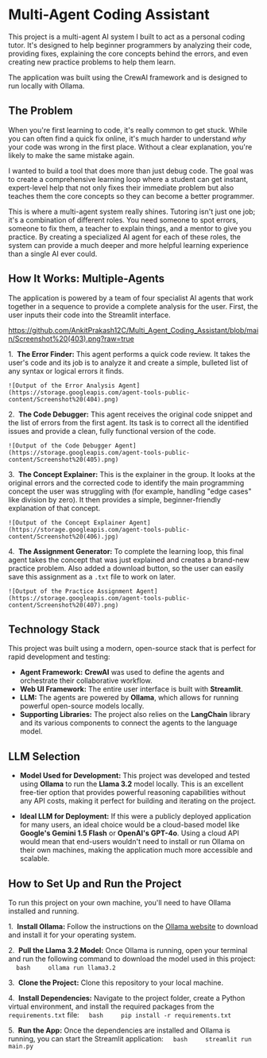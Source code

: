 # Multi-Agent Coding Assistant

This project is a multi-agent AI system I built to act as a personal coding tutor. It's designed to help beginner programmers by analyzing their code, providing fixes, explaining the core concepts behind the errors, and even creating new practice problems to help them learn.

The application was built using the CrewAI framework and is designed to run locally with Ollama.

## The Problem 

When you're first learning to code, it's really common to get stuck. While you can often find a quick fix online, it's much harder to understand *why* your code was wrong in the first place. Without a clear explanation, you're likely to make the same mistake again.

I wanted to build a tool that does more than just debug code. The goal was to create a comprehensive learning loop where a student can get instant, expert-level help that not only fixes their immediate problem but also teaches them the core concepts so they can become a better programmer.

This is where a multi-agent system really shines. Tutoring isn't just one job; it's a combination of different roles. You need someone to spot errors, someone to fix them, a teacher to explain things, and a mentor to give you practice. By creating a specialized AI agent for each of these roles, the system can provide a much deeper and more helpful learning experience than a single AI ever could.

## How It Works: Multiple-Agents

The application is powered by a team of four specialist AI agents that work together in a sequence to provide a complete analysis for the user. First, the user inputs their code into the Streamlit interface.

https://github.com/AnkitPrakash12C/Multi_Agent_Coding_Assistant/blob/main/Screenshot%20(403).png?raw=true

1.  **The Error Finder:** This agent performs a quick code review. It takes the user's code and its job is to analyze it and create a simple, bulleted list of any syntax or logical errors it finds.

    ![Output of the Error Analysis Agent](https://storage.googleapis.com/agent-tools-public-content/Screenshot%20(404).png)

2.  **The Code Debugger:** This agent receives the original code snippet and the list of errors from the first agent. Its task is to correct all the identified issues and provide a clean, fully functional version of the code.

    ![Output of the Code Debugger Agent](https://storage.googleapis.com/agent-tools-public-content/Screenshot%20(405).png)

3.  **The Concept Explainer:** This is the explainer in the group. It looks at the original errors and the corrected code to identify the main programming concept the user was struggling with (for example, handling "edge cases" like division by zero). It then provides a simple, beginner-friendly explanation of that concept.

    ![Output of the Concept Explainer Agent](https://storage.googleapis.com/agent-tools-public-content/Screenshot%20(406).jpg)

4.  **The Assignment Generator:** To complete the learning loop, this final agent takes the concept that was just explained and creates a brand-new practice problem. Also added a download button, so the user can easily save this assignment as a `.txt` file to work on later.

    ![Output of the Practice Assignment Agent](https://storage.googleapis.com/agent-tools-public-content/Screenshot%20(407).png)

## Technology Stack

This project was built using a modern, open-source stack that is perfect for rapid development and testing:

* **Agent Framework:** **CrewAI** was used to define the agents and orchestrate their collaborative workflow.
* **Web UI Framework:** The entire user interface is built with **Streamlit**.
* **LLM:** The agents are powered by **Ollama**, which allows for running powerful open-source models locally.
* **Supporting Libraries:** The project also relies on the **LangChain** library and its various components to connect the agents to the language model.

## LLM Selection

* **Model Used for Development:** This project was developed and tested using **Ollama** to run the **Llama 3.2** model locally. This is an excellent free-tier option that provides powerful reasoning capabilities without any API costs, making it perfect for building and iterating on the project.

* **Ideal LLM for Deployment:** If this were a publicly deployed application for many users, an ideal choice would be a cloud-based model like **Google's Gemini 1.5 Flash** or **OpenAI's GPT-4o**. Using a cloud API would mean that end-users wouldn't need to install or run Ollama on their own machines, making the application much more accessible and scalable.

## How to Set Up and Run the Project

To run this project on your own machine, you'll need to have Ollama installed and running.

1.  **Install Ollama:** Follow the instructions on the [Ollama website](https://ollama.com/) to download and install it for your operating system.

2.  **Pull the Llama 3.2 Model:** Once Ollama is running, open your terminal and run the following command to download the model used in this project:
    ```bash
    ollama run llama3.2
    ```

3.  **Clone the Project:** Clone this repository to your local machine.

4.  **Install Dependencies:** Navigate to the project folder, create a Python virtual environment, and install the required packages from the `requirements.txt` file:
    ```bash
    pip install -r requirements.txt
    ```

5.  **Run the App:** Once the dependencies are installed and Ollama is running, you can start the Streamlit application:
    ```bash
    streamlit run main.py
    ```
